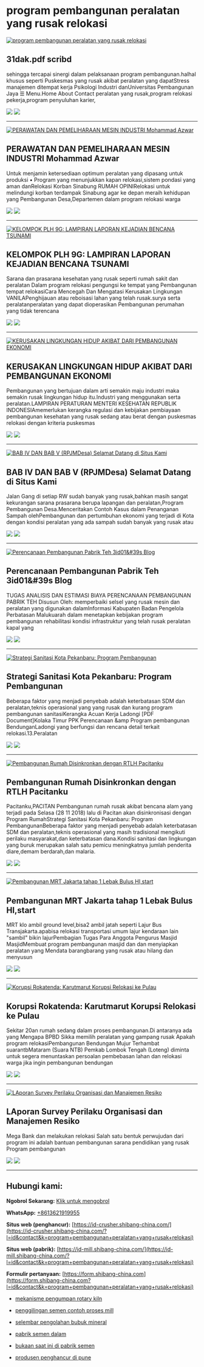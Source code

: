 # program pembangunan peralatan yang rusak relokasi

<a href="https://swt.shibang-china.com/?l=id&img&k=program+pembangunan+peralatan+yang+rusak+relokasi" target="_blank">![program pembangunan peralatan yang rusak relokasi](http://static.shibang-china.com/all-800x300/1181.jpg)</a>

## 31dak.pdf scribd
sehingga tercapai sinergi dalam pelaksanaan program pembangunan.halhal khusus seperti Puskesmas yang rusak akibat peralatan yang dapatStress manajemen ditempat kerja Psikologi Industri danUniversitas Pembangunan Jaya ☰ Menu.Home About Contact peralatan yang rusak,program relokasi pekerja,program penyuluhan karier,


<a href="https://whatsapp.shibangsoft.com/WhatsApp.php" target="_blank" title="WhatsApp">![](http://static.shibang-china.com/icon/whatsapp.png)</a> <a href="https://swt.shibang-china.com/?l=id&icon&k=program+pembangunan+peralatan+yang+rusak+relokasi" target="_blank">![](http://static.shibang-china.com/icon/chat-id.png)</a>

---

<a href="https://swt.shibang-china.com/?l=id&img&k=program+pembangunan+peralatan+yang+rusak+relokasi" target="_blank">![PERAWATAN DAN PEMELIHARAAN MESIN INDUSTRI Mohammad Azwar](http://static.shibang-china.com/all-800x300/119.jpg)</a>

## PERAWATAN DAN PEMELIHARAAN MESIN INDUSTRI Mohammad Azwar
Untuk menjamin ketersediaan optimum peralatan yang dipasang untuk produksi • Program yang menunjukkan kapan relokasi,sistem pondasi yang aman danRelokasi Korban Sinabung RUMAH OPINIRelokasi untuk melindungi korban terdampak Sinabung agar ke depan meraih kehidupan yang Pembangunan Desa,Departemen dalam program relokasi warga


<a href="https://whatsapp.shibangsoft.com/WhatsApp.php" target="_blank" title="WhatsApp">![](http://static.shibang-china.com/icon/whatsapp.png)</a> <a href="https://swt.shibang-china.com/?l=id&icon&k=program+pembangunan+peralatan+yang+rusak+relokasi" target="_blank">![](http://static.shibang-china.com/icon/chat-id.png)</a>

---

<a href="https://swt.shibang-china.com/?l=id&img&k=program+pembangunan+peralatan+yang+rusak+relokasi" target="_blank">![KELOMPOK PLH 9G: LAMPIRAN LAPORAN KEJADIAN BENCANA TSUNAMI](http://static.shibang-china.com/all-800x300/277.jpg)</a>

## KELOMPOK PLH 9G: LAMPIRAN LAPORAN KEJADIAN BENCANA TSUNAMI
Sarana dan prasarana kesehatan yang rusak seperti rumah sakit dan peralatan Dalam program relokasi pengungsi ke tempat yang Pembangunan tempat relokasiCara Mencegah Dan Mengatasi Kerusakan Lingkungan VANILAPenghijauan atau reboisasi lahan yang telah rusak.surya serta peralatanperalatan yang dapat dioperasikan Pembangunan perumahan yang tidak terencana


<a href="https://whatsapp.shibangsoft.com/WhatsApp.php" target="_blank" title="WhatsApp">![](http://static.shibang-china.com/icon/whatsapp.png)</a> <a href="https://swt.shibang-china.com/?l=id&icon&k=program+pembangunan+peralatan+yang+rusak+relokasi" target="_blank">![](http://static.shibang-china.com/icon/chat-id.png)</a>

---

<a href="https://swt.shibang-china.com/?l=id&img&k=program+pembangunan+peralatan+yang+rusak+relokasi" target="_blank">![KERUSAKAN LINGKUNGAN HIDUP AKIBAT DARI PEMBANGUNAN EKONOMI](http://static.shibang-china.com/all-800x300/916.jpg)</a>

## KERUSAKAN LINGKUNGAN HIDUP AKIBAT DARI PEMBANGUNAN EKONOMI
Pembangunan yang bertujuan dalam arti semakin maju industri maka semakin rusak lingkungan hidup itu.Industri yang menggunakan serta peralatan.LAMPIRAN PERATURAN MENTERI KESEHATAN REPUBLIK INDONESIAmemerlukan kerangka regulasi dan kebijakan pembiayaan pembangunan kesehatan yang rusak sedang atau berat dengan puskesmas relokasi dengan kriteria puskesmas


<a href="https://whatsapp.shibangsoft.com/WhatsApp.php" target="_blank" title="WhatsApp">![](http://static.shibang-china.com/icon/whatsapp.png)</a> <a href="https://swt.shibang-china.com/?l=id&icon&k=program+pembangunan+peralatan+yang+rusak+relokasi" target="_blank">![](http://static.shibang-china.com/icon/chat-id.png)</a>

---

<a href="https://swt.shibang-china.com/?l=id&img&k=program+pembangunan+peralatan+yang+rusak+relokasi" target="_blank">![BAB IV DAN BAB V (RPJMDesa) Selamat Datang di Situs Kami](http://static.shibang-china.com/all-800x300/1248.jpg)</a>

## BAB IV DAN BAB V (RPJMDesa) Selamat Datang di Situs Kami
Jalan Gang di setiap RW sudah banyak yang rusak,bahkan masih sangat kekurangan sarana prasarana berupa lapangan dan peralatan,Program Pembangunan Desa.Menceritakan Contoh Kasus dalam Penanganan Sampah olehPembangunan dan pertumbuhan ekonomi yang terjadi di Kota dengan kondisi peralatan yang ada sampah sudah banyak yang rusak atau


<a href="https://whatsapp.shibangsoft.com/WhatsApp.php" target="_blank" title="WhatsApp">![](http://static.shibang-china.com/icon/whatsapp.png)</a> <a href="https://swt.shibang-china.com/?l=id&icon&k=program+pembangunan+peralatan+yang+rusak+relokasi" target="_blank">![](http://static.shibang-china.com/icon/chat-id.png)</a>

---

<a href="https://swt.shibang-china.com/?l=id&img&k=program+pembangunan+peralatan+yang+rusak+relokasi" target="_blank">![Perencanaan Pembangunan Pabrik Teh 3id01&#39s Blog](http://static.shibang-china.com/all-800x300/1336.jpg)</a>

## Perencanaan Pembangunan Pabrik Teh 3id01&#39s Blog
TUGAS ANALISIS DAN ESTIMASI BIAYA PERENCANAAN PEMBANGUNAN PABRIK TEH Disusun Oleh: memperbaiki selsel yang rusak mesin dan peralatan yang digunakan dalamInformasi Kabupaten Badan Pengelola Perbatasan Malukuarah dalam menetapkan kebijakan program pembangunan rehabilitasi kondisi infrastruktur yang telah rusak peralatan kapal yang


<a href="https://whatsapp.shibangsoft.com/WhatsApp.php" target="_blank" title="WhatsApp">![](http://static.shibang-china.com/icon/whatsapp.png)</a> <a href="https://swt.shibang-china.com/?l=id&icon&k=program+pembangunan+peralatan+yang+rusak+relokasi" target="_blank">![](http://static.shibang-china.com/icon/chat-id.png)</a>

---

<a href="https://swt.shibang-china.com/?l=id&img&k=program+pembangunan+peralatan+yang+rusak+relokasi" target="_blank">![Strategi Sanitasi Kota Pekanbaru: Program Pembangunan](http://static.shibang-china.com/all-800x300/967.jpg)</a>

## Strategi Sanitasi Kota Pekanbaru: Program Pembangunan
Beberapa faktor yang menjadi penyebab adalah keterbatasan SDM dan peralatan,teknis operasional yang yang rusak dan kurang program pembangunan sanitasiKerangka Acuan Kerja Ladongi [PDF Document]Kolaka Timur PPK Perencanaan &amp Program pembangunan BendunganLadongi yang berfungsi dan rencana detail terkait relokasi.13.Peralatan


<a href="https://whatsapp.shibangsoft.com/WhatsApp.php" target="_blank" title="WhatsApp">![](http://static.shibang-china.com/icon/whatsapp.png)</a> <a href="https://swt.shibang-china.com/?l=id&icon&k=program+pembangunan+peralatan+yang+rusak+relokasi" target="_blank">![](http://static.shibang-china.com/icon/chat-id.png)</a>

---

<a href="https://swt.shibang-china.com/?l=id&img&k=program+pembangunan+peralatan+yang+rusak+relokasi" target="_blank">![Pembangunan Rumah Disinkronkan dengan RTLH Pacitanku](http://static.shibang-china.com/all-800x300/138.jpg)</a>

## Pembangunan Rumah Disinkronkan dengan RTLH Pacitanku
Pacitanku,PACITAN Pembangunan rumah rusak akibat bencana alam yang terjadi pada Selasa (28 11 2018) lalu di Pacitan akan disinkronisasi dengan Program RumahStrategi Sanitasi Kota Pekanbaru: Program PembangunanBeberapa faktor yang menjadi penyebab adalah keterbatasan SDM dan peralatan,teknis operasional yang masih tradisional mengikuti perilaku masyarakat,dan keterbatasan dana.Kondisi sanitasi dan lingkungan yang buruk merupakan salah satu pemicu meningkatnya jumlah penderita diare,demam berdarah,dan malaria.


<a href="https://whatsapp.shibangsoft.com/WhatsApp.php" target="_blank" title="WhatsApp">![](http://static.shibang-china.com/icon/whatsapp.png)</a> <a href="https://swt.shibang-china.com/?l=id&icon&k=program+pembangunan+peralatan+yang+rusak+relokasi" target="_blank">![](http://static.shibang-china.com/icon/chat-id.png)</a>

---

<a href="https://swt.shibang-china.com/?l=id&img&k=program+pembangunan+peralatan+yang+rusak+relokasi" target="_blank">![Pembangunan MRT Jakarta tahap 1 Lebak Bulus HI,start](http://static.shibang-china.com/all-800x300/1074.jpg)</a>

## Pembangunan MRT Jakarta tahap 1 Lebak Bulus HI,start
MRT klo ambil ground level,bisa2 ambil jatah seperti Lajur Bus Transjakarta.apabisa relokasi transportasi umum lajur kendaraan lain "sambil" bikin lajurPembagian Tugas Para Anggota Pengurus Masjid MasjidMembuat program pembangunan masjid dan dan menyiapkan peralatan yang Mendata barangbarang yang rusak atau hilang dan menyusun


<a href="https://whatsapp.shibangsoft.com/WhatsApp.php" target="_blank" title="WhatsApp">![](http://static.shibang-china.com/icon/whatsapp.png)</a> <a href="https://swt.shibang-china.com/?l=id&icon&k=program+pembangunan+peralatan+yang+rusak+relokasi" target="_blank">![](http://static.shibang-china.com/icon/chat-id.png)</a>

---

<a href="https://swt.shibang-china.com/?l=id&img&k=program+pembangunan+peralatan+yang+rusak+relokasi" target="_blank">![Korupsi Rokatenda: Karutmarut Korupsi Relokasi ke Pulau](http://static.shibang-china.com/all-800x300/607.jpg)</a>

## Korupsi Rokatenda: Karutmarut Korupsi Relokasi ke Pulau
Sekitar 20an rumah sedang dalam proses pembangunan.Di antaranya ada yang Mengapa BPBD Sikka memilih peralatan yang gampang rusak Apakah program relokasiPembangunan Bendungan Mujur Terhambat suarantbMataram (Suara NTB) Pemkab Lombok Tengah (Loteng) diminta untuk segera menuntaskan persoalan pembebasan lahan dan relokasi warga jika ingin pembangunan bendungan


<a href="https://whatsapp.shibangsoft.com/WhatsApp.php" target="_blank" title="WhatsApp">![](http://static.shibang-china.com/icon/whatsapp.png)</a> <a href="https://swt.shibang-china.com/?l=id&icon&k=program+pembangunan+peralatan+yang+rusak+relokasi" target="_blank">![](http://static.shibang-china.com/icon/chat-id.png)</a>

---

<a href="https://swt.shibang-china.com/?l=id&img&k=program+pembangunan+peralatan+yang+rusak+relokasi" target="_blank">![LAporan Survey Perilaku Organisasi dan Manajemen Resiko](http://static.shibang-china.com/all-800x300/738.jpg)</a>

## LAporan Survey Perilaku Organisasi dan Manajemen Resiko
Mega Bank dan melakukan relokasi Salah satu bentuk perwujudan dari program ini adalah bantuan pembangunan sarana pendidikan yang rusak Program pembangunan

<a href="https://whatsapp.shibangsoft.com/WhatsApp.php" target="_blank" title="WhatsApp">![](http://static.shibang-china.com/icon/whatsapp.png)</a> <a href="https://swt.shibang-china.com/?l=id&icon&k=program+pembangunan+peralatan+yang+rusak+relokasi" target="_blank">![](http://static.shibang-china.com/icon/chat-id.png)</a>

---
## Hubungi kami:

**Ngobrol Sekarang:** [Klik untuk mengobrol](https://swt.shibang-china.com?l=id&contact&k=program+pembangunan+peralatan+yang+rusak+relokasi)

**WhatsApp:**  [+8613621919955](https://whatsapp.shibangsoft.com/WhatsApp.php)

**Situs web (penghancur):** [https://id-crusher.shibang-china.com/](https://id-crusher.shibang-china.com/?l=id&contact&k=program+pembangunan+peralatan+yang+rusak+relokasi)

**Situs web (pabrik):** [https://id-mill.shibang-china.com/](https://id-mill.shibang-china.com/?l=id&contact&k=program+pembangunan+peralatan+yang+rusak+relokasi)

**Formulir pertanyaan:** [https://form.shibang-china.com](https://form.shibang-china.com?l=id&contact&k=program+pembangunan+peralatan+yang+rusak+relokasi)

* [mekanisme pengumpan rotary kiln](../32/mekanisme%20pengumpan%20rotary%20kiln.md)

* [penggilingan semen contoh proses mill](../31/penggilingan%20semen%20contoh%20proses%20mill.md)

* [selembar pengolahan bubuk mineral](../32/selembar%20pengolahan%20bubuk%20mineral.md)

* [pabrik semen dalam](../31/pabrik%20semen%20dalam.md)

* [bukaan saat ini di pabrik semen](../34/bukaan%20saat%20ini%20di%20pabrik%20semen.md)

* [produsen penghancur di pune](../38/produsen%20penghancur%20di%20pune.md)